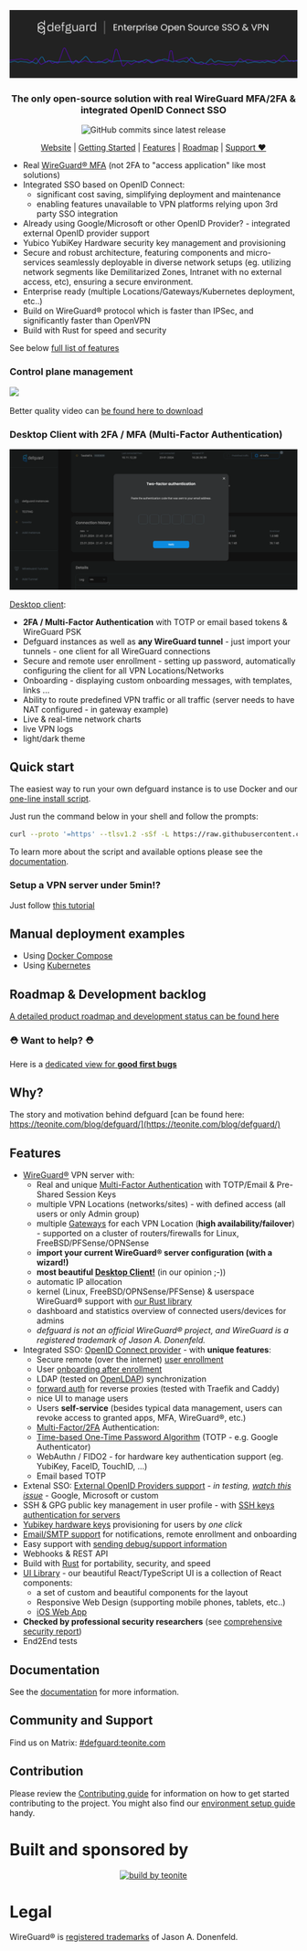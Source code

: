 <div align="center">
 <p align="center">
    <img src="docs/header.png" alt="defguard">
    <h3>The only open-source solution with real WireGuard MFA/2FA & integrated OpenID Connect SSO</h3>
    <img alt="GitHub commits since latest release" src="https://img.shields.io/github/commits-since/defguard/defguard/latest/dev?style=for-the-badge&label=COMMITS%20SINCE%20LATEST%20RELEASE">
 </p>

[Website](https://defguard.net) | [Getting Started](https://defguard.gitbook.io/defguard/#what-is-defguard) | [Features](https://github.com/defguard/defguard#features) | [Roadmap](https://github.com/orgs/defguard/projects/5) | [Support ❤](https://github.com/defguard/defguard#support-)

</div>

- Real [WireGuard® MFA](https://defguard.gitbook.io/defguard/admin-and-features/wireguard/multi-factor-authentication-mfa-2fa/architecture) (not 2FA to "access application" like most solutions)
- Integrated SSO based on OpenID Connect: 
    - significant cost saving, simplifying deployment and maintenance
    - enabling features unavailable to VPN platforms relying upon 3rd party SSO integration
- Already using Google/Microsoft or other OpenID Provider? - integrated external OpenID provider support 
- Yubico YubiKey Hardware security key management and provisioning 
- Secure and robust architecture, featuring components and micro-services seamlessly deployable in diverse network setups (eg. utilizing  network segments like Demilitarized Zones, Intranet with no external access, etc), ensuring a secure environment.
- Enterprise ready (multiple Locations/Gateways/Kubernetes deployment, etc..)
- Build on WireGuard® protocol which is faster than IPSec, and significantly faster than OpenVPN
- Build with Rust for speed and security

See below [full list of features](https://github.com/defguard/defguard#features)

### Control plane management

![](https://github.com/DefGuard/docs/blob/docs/screencasts/defguard.gif?raw=true)

Better quality video can [be found here to download](https://github.com/DefGuard/docs/raw/docs/screencasts/defguard-screencast.mkv)

### Desktop Client with 2FA / MFA (Multi-Factor Authentication)

![defguard WireGuard MFA](https://github.com/DefGuard/docs/blob/docs/releases/0.9/mfa.png?raw=true)

[Desktop client](https://github.com/DefGuard/client):
- **2FA / Multi-Factor Authentication** with TOTP or email based tokens & WireGuard PSK
- Defguard instances as well as **any WireGuard tunnel** - just import your tunnels - one client for all WireGuard connections
- Secure and remote user enrollment - setting up password, automatically configuring the client for all VPN Locations/Networks
- Onboarding - displaying custom onboarding messages, with templates, links ...
- Ability to route predefined VPN traffic or all traffic (server needs to have NAT configured - in gateway example)
- Live & real-time network charts
- live VPN logs
- light/dark theme

## Quick start

The easiest way to run your own defguard instance is to use Docker and our [one-line install script](https://defguard.gitbook.io/defguard/features/setting-up-your-instance/one-line-install).

Just run the command below in your shell and follow the prompts:

```bash
curl --proto '=https' --tlsv1.2 -sSf -L https://raw.githubusercontent.com/DefGuard/deployment/main/docker-compose/setup.sh -O && bash setup.sh
```

To learn more about the script and available options please see the [documentation](https://defguard.gitbook.io/defguard/features/setting-up-your-instance/one-line-install).

### Setup a VPN server under 5min!?

Just follow [this tutorial](http://bit.ly/defguard-setup)

## Manual deployment examples

* Using [Docker Compose](https://defguard.gitbook.io/defguard/features/setting-up-your-instance/docker-compose)
* Using [Kubernetes](https://defguard.gitbook.io/defguard/features/setting-up-your-instance/kubernetes)

## Roadmap & Development backlog

[A detailed product roadmap and development status can be found here](https://github.com/orgs/DefGuard/projects/5/views/1)

### ⛑️ Want to help? ⛑️ 

Here is a [dedicated view for **good first bugs**](https://github.com/orgs/DefGuard/projects/5/views/5)

## Why?

The story and motivation behind defguard [can be found here: https://teonite.com/blog/defguard/](https://teonite.com/blog/defguard/)

## Features

* [WireGuard®](https://www.wireguard.com/) VPN server with:
  - Real and unique [Multi-Factor Authentication](https://defguard.gitbook.io/defguard/help/desktop-client/multi-factor-authentication-mfa-2fa) with TOTP/Email & Pre-Shared Session Keys
  - multiple VPN Locations (networks/sites) - with defined access (all users or only Admin group)
  - multiple [Gateways](https://github.com/DefGuard/gateway) for each VPN Location (**high availability/failover**) - supported on a cluster of routers/firewalls for Linux, FreeBSD/PFSense/OPNSense
  - **import your current WireGuard® server configuration (with a wizard!)**
  - **most beautiful [Desktop Client!](https://github.com/defguard/client)** (in our opinion ;-))
  - automatic IP allocation
  - kernel (Linux, FreeBSD/OPNSense/PFSense) & userspace WireGuard® support with [our Rust library](https://github.com/defguard/wireguard-rs)
  - dashboard and statistics overview of connected users/devices for admins
  - *defguard is not an official WireGuard® project, and WireGuard is a registered trademark of Jason A. Donenfeld.*
* Integrated SSO: [OpenID Connect provider](https://openid.net/developers/how-connect-works/) - with **unique features**:
  - Secure remote (over the internet) [user enrollment](https://defguard.gitbook.io/defguard/help/remote-user-enrollment)
  - User [onboarding after enrollment](https://defguard.gitbook.io/defguard/help/remote-user-enrollment/user-onboarding-after-enrollment)
  - LDAP (tested on [OpenLDAP](https://www.openldap.org/)) synchronization
  - [forward auth](https://defguard.gitbook.io/defguard/features/forward-auth) for reverse proxies (tested with Traefik and Caddy)
  - nice UI to manage users
  - Users **self-service** (besides typical data management, users can revoke access to granted apps, MFA, WireGuard®, etc.)
  - [Multi-Factor/2FA](https://en.wikipedia.org/wiki/Multi-factor_authentication) Authentication:
   - [Time-based One-Time Password Algorithm](https://en.wikipedia.org/wiki/Time-based_one-time_password) (TOTP - e.g. Google Authenticator)
   - WebAuthn / FIDO2 - for hardware key authentication support (eg. YubiKey, FaceID, TouchID, ...)
   - Email based TOTP
* Extenal SSO: [External OpenID Providers support](https://defguard.gitbook.io/defguard/admin-and-features/external-openid-providers) - *in testing, [watch this issue](https://github.com/DefGuard/defguard/issues/602)* - Google, Microsoft or custom 
* SSH & GPG public key management in user profile - with [SSH keys authentication for servers](https://defguard.gitbook.io/defguard/admin-and-features/ssh-authentication)
* [Yubikey hardware keys](https://www.yubico.com/) provisioning for users by *one click*
* [Email/SMTP support](https://defguard.gitbook.io/defguard/help/setting-up-smtp-for-email-notifications) for notifications, remote enrollment and onboarding
* Easy support with [sending debug/support information](https://defguard.gitbook.io/defguard/help/sending-support-info)
* Webhooks & REST API
* Build with [Rust](https://www.rust-lang.org/) for portability, security, and speed
* [UI Library](https://github.com/defguard/ui) - our beautiful React/TypeScript UI is a collection of React components:
  - a set of custom and beautiful components for the layout
  - Responsive Web Design (supporting mobile phones, tablets, etc..)
  - [iOS Web App](https://www.macrumors.com/how-to/use-web-apps-iphone-ipad/)
* **Checked by professional security researchers** (see [comprehensive security report](https://defguard.net/images/decap/isec-defguard.pdf))
* End2End tests

## Documentation

See the [documentation](https://defguard.gitbook.io) for more information.

## Community and Support

Find us on Matrix: [#defguard:teonite.com](https://matrix.to/#/#defguard:teonite.com)

## Contribution

Please review the [Contributing guide](https://defguard.gitbook.io/defguard/for-developers/contributing) for information on how to get started contributing to the project. You might also find our [environment setup guide](https://defguard.gitbook.io/defguard/for-developers/dev-env-setup) handy.

# Built and sponsored by

<p align="center">
      <a href="https://teonite.com" target="_blank"><img src="https://drive.google.com/uc?export=view&id=1z0fxSsZztoaeVWxHw2MbPbuOHMe3OsqN" alt="build by teonite" /></a>
</p>

# Legal
WireGuard® is [registered trademarks](https://www.wireguard.com/trademark-policy/) of Jason A. Donenfeld.
